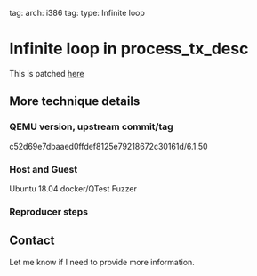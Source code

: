 tag: arch: i386
tag: type: Infinite loop

# Infinite loop in process_tx_desc

This is patched [here](https://lists.gnu.org/archive/html/qemu-devel/2021-02/msg07428.html)
## More technique details

### QEMU version, upstream commit/tag
c52d69e7dbaaed0ffdef8125e79218672c30161d/6.1.50

### Host and Guest
Ubuntu 18.04 docker/QTest Fuzzer

### Reproducer steps


## Contact

Let me know if I need to provide more information.

